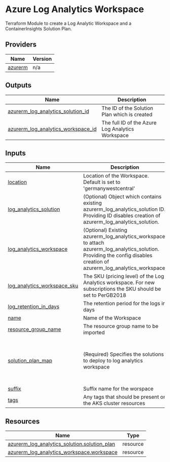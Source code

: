 # Azure Log Analytics Workspace
Terraform Module to create a Log Analytic Workspace and a ContainerInsights Solution Plan.



<!-- BEGIN_TF_DOCS -->


## Providers

| Name | Version |
|------|---------|
| <a name="provider_azurerm"></a> [azurerm](#provider\_azurerm) | n/a |

## Outputs

| Name | Description |
|------|-------------|
| <a name="output_azurerm_log_analytics_solution_id"></a> [azurerm\_log\_analytics\_solution\_id](#output\_azurerm\_log\_analytics\_solution\_id) | The ID of the Solution Plan which is created |
| <a name="output_azurerm_log_analytics_workspace_id"></a> [azurerm\_log\_analytics\_workspace\_id](#output\_azurerm\_log\_analytics\_workspace\_id) | The full ID of the Azure Log Analytics Workspace |
## Inputs

| Name | Description | Default |
|------|-------------|---------|
| <a name="input_location"></a> [location](#input\_location) | Location of the Workspace. Default is set to 'germanywestcentral' | `"germanywestcentral"` |
| <a name="input_log_analytics_solution"></a> [log\_analytics\_solution](#input\_log\_analytics\_solution) | (Optional) Object which contains existing azurerm\_log\_analytics\_solution ID. Providing ID disables creation of azurerm\_log\_analytics\_solution. | `null` |
| <a name="input_log_analytics_workspace"></a> [log\_analytics\_workspace](#input\_log\_analytics\_workspace) | (Optional) Existing azurerm\_log\_analytics\_workspace to attach azurerm\_log\_analytics\_solution. Providing the config disables creation of azurerm\_log\_analytics\_workspace. | `null` |
| <a name="input_log_analytics_workspace_sku"></a> [log\_analytics\_workspace\_sku](#input\_log\_analytics\_workspace\_sku) | The SKU (pricing level) of the Log Analytics workspace. For new subscriptions the SKU should be set to PerGB2018 | `"PerGB2018"` |
| <a name="input_log_retention_in_days"></a> [log\_retention\_in\_days](#input\_log\_retention\_in\_days) | The retention period for the logs in days | `30` |
| <a name="input_name"></a> [name](#input\_name) | Name of the Workspace | n/a |
| <a name="input_resource_group_name"></a> [resource\_group\_name](#input\_resource\_group\_name) | The resource group name to be imported | n/a |
| <a name="input_solution_plan_map"></a> [solution\_plan\_map](#input\_solution\_plan\_map) | (Required) Specifies the solutions to deploy to log analytics workspace | <pre>{<br>  "ContainerInsights": {<br>    "product": "OMSGallery/ContainerInsights",<br>    "publisher": "Mircosoft"<br>  }<br>}</pre> |
| <a name="input_suffix"></a> [suffix](#input\_suffix) | Suffix name for the worspace | `"workspace"` |
| <a name="input_tags"></a> [tags](#input\_tags) | Any tags that should be present on the AKS cluster resources | `{}` |
## Resources

| Name | Type |
|------|------|
| [azurerm_log_analytics_solution.solution_plan](https://registry.terraform.io/providers/hashicorp/azurerm/latest/docs/resources/log_analytics_solution) | resource |
| [azurerm_log_analytics_workspace.workspace](https://registry.terraform.io/providers/hashicorp/azurerm/latest/docs/resources/log_analytics_workspace) | resource |

<!-- END_TF_DOCS -->